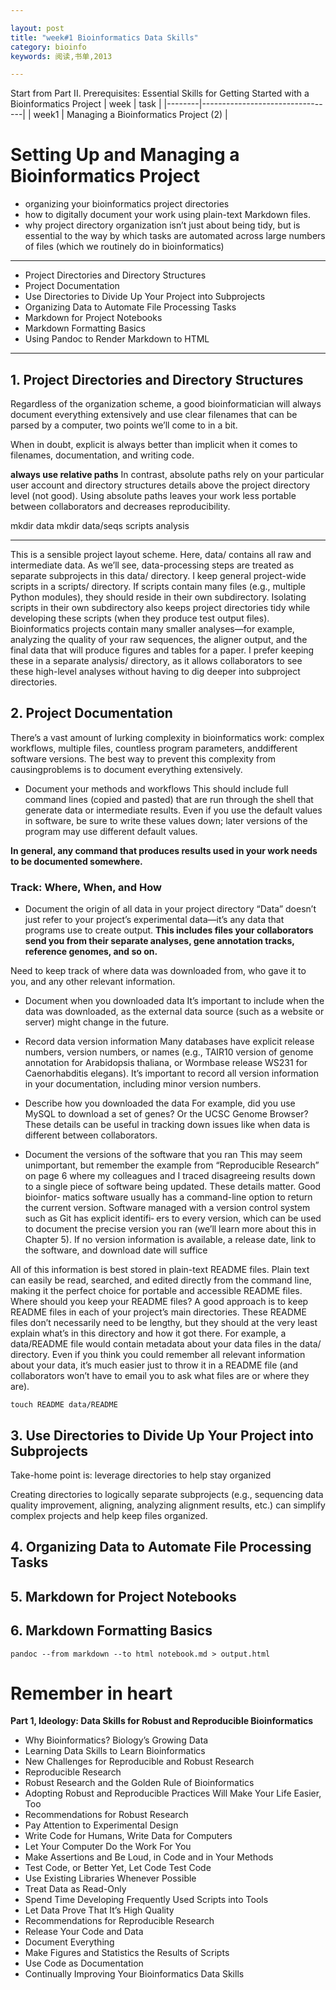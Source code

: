 ```yaml
---

layout: post
title: "week#1 Bioinformatics Data Skills"
category: bioinfo
keywords: 阅读,书单,2013

---
```



Start from Part II. Prerequisites: Essential Skills for Getting Started with a Bioinformatics Project
| week | task |
|--------|---------------------------------|
| week1 |  Managing a Bioinformatics Project (2) |

# Setting Up and Managing a Bioinformatics Project
 - organizing your bioinformatics project directories 
 - how to digitally document your work using plain-text Markdown files.
 - why project directory organization isn’t just about being tidy, but is essential to the way by
which tasks are automated across large numbers of files (which we routinely do in
bioinformatics)

---

- Project Directories and Directory Structures
- Project Documentation
- Use Directories to Divide Up Your Project into Subprojects
- Organizing Data to Automate File Processing Tasks
- Markdown for Project Notebooks
- Markdown Formatting Basics
- Using Pandoc to Render Markdown to HTML

---

## 1. Project Directories and Directory Structures
Regardless of the organization scheme, a good bioinformatician will always document everything extensively and use clear filenames that can be parsed by a computer, two points we’ll come to in a bit.

When in doubt, explicit is always better than implicit when it comes to filenames, documentation, and writing code.

__always use relative paths__ 
In contrast, absolute paths rely on your particular user account and directory structures details above the project directory level (not good). Using absolute paths leaves your work less portable
between collaborators and decreases reproducibility.

mkdir data
mkdir data/seqs scripts analysis

---

This is a sensible project layout scheme. Here, data/ contains all raw and intermediate
data. As we’ll see, data-processing steps are treated as separate subprojects in this
data/ directory. I keep general project-wide scripts in a scripts/ directory. If scripts
contain many files (e.g., multiple Python modules), they should reside in their own
subdirectory. Isolating scripts in their own subdirectory also keeps project directories
tidy while developing these scripts (when they produce test output files).
Bioinformatics projects contain many smaller analyses—for example, analyzing the
quality of your raw sequences, the aligner output, and the final data that will produce
figures and tables for a paper. I prefer keeping these in a separate analysis/ directory,
as it allows collaborators to see these high-level analyses without having to dig deeper
into subproject directories.


## 2. Project Documentation
There’s a vast amount of lurking complexity in bioinformatics work: complex workflows, multiple files, countless program parameters, anddifferent software versions. The best way to prevent this complexity from causingproblems is to document everything extensively. 

 - Document your methods and workflows
This should include full command lines (copied and pasted) that are run through the shell that generate data or intermediate results. Even if you use the default values in software, be sure to write these values down; later versions of the program may use different default values.  

__In general, any command that produces results used in your work needs to be documented somewhere.__

### Track: Where, When, and How
 - Document the origin of all data in your project directory
“Data” doesn’t just refer to your project’s experimental data—it’s any data that programs use to create output. __This includes files your collaborators send you from their separate analyses, gene annotation tracks, reference genomes, and so on.__ 


Need to keep track of where data was downloaded from, who gave it to you,
and any other relevant information.

 - Document when you downloaded data
It’s important to include when the data was downloaded, as the external data
source (such as a website or server) might change in the future. 

 - Record data version information
Many databases have explicit release numbers, version numbers, or names (e.g.,
TAIR10 version of genome annotation for Arabidopsis thaliana, or Wormbase
release WS231 for Caenorhabditis elegans). It’s important to record all version
information in your documentation, including minor version numbers.

 - Describe how you downloaded the data
For example, did you use MySQL to download a set of genes? Or the UCSC
Genome Browser? These details can be useful in tracking down issues like when
data is different between collaborators.

 - Document the versions of the software that you ran
This may seem unimportant, but remember the example from “Reproducible
Research” on page 6 where my colleagues and I traced disagreeing results down
to a single piece of software being updated. These details matter. Good bioinfor‐
matics software usually has a command-line option to return the current version.
Software managed with a version control system such as Git has explicit identifi‐
ers to every version, which can be used to document the precise version you ran
(we’ll learn more about this in Chapter 5). If no version information is available,
a release date, link to the software, and download date will suffice


All of this information is best stored in plain-text README files. Plain text can easily
be read, searched, and edited directly from the command line, making it the perfect
choice for portable and accessible README files. 
Where should you keep your README files? A good approach is to keep README
files in each of your project’s main directories. These README files don’t necessarily
need to be lengthy, but they should at the very least explain what’s in this directory
and how it got there. 
For example, a data/README file would contain metadata about your data files in
the data/ directory. Even if you think you could remember all relevant information
about your data, it’s much easier just to throw it in a README file (and collaborators
won’t have to email you to ask what files are or where they are). 

`touch README data/README`


## 3. Use Directories to Divide Up Your Project into Subprojects
Take-home point is: leverage directories to help stay organized

Creating directories to logically separate subprojects (e.g., sequencing data quality
improvement, aligning, analyzing alignment results, etc.) can simplify complex
projects and help keep files organized. 

## 4. Organizing Data to Automate File Processing Tasks
## 5. Markdown for Project Notebooks
## 6. Markdown Formatting Basics
`pandoc --from markdown --to html notebook.md > output.html`

# Remember in heart
__Part 1, Ideology: Data Skills for Robust and Reproducible Bioinformatics__
 - Why Bioinformatics? Biology’s Growing Data
 - Learning Data Skills to Learn Bioinformatics
 - New Challenges for Reproducible and Robust Research
 - Reproducible Research
 - Robust Research and the Golden Rule of Bioinformatics
 - Adopting Robust and Reproducible Practices Will Make Your Life Easier, Too
 - Recommendations for Robust Research
 - Pay Attention to Experimental Design
 - Write Code for Humans, Write Data for Computers
 - Let Your Computer Do the Work For You
 - Make Assertions and Be Loud, in Code and in Your Methods
 - Test Code, or Better Yet, Let Code Test Code
 - Use Existing Libraries Whenever Possible
 - Treat Data as Read-Only
 - Spend Time Developing Frequently Used Scripts into Tools
 - Let Data Prove That It’s High Quality
 - Recommendations for Reproducible Research
 - Release Your Code and Data
 - Document Everything
 - Make Figures and Statistics the Results of Scripts
 - Use Code as Documentation
 - Continually Improving Your Bioinformatics Data Skills
